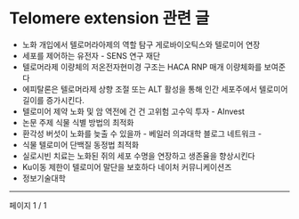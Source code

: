 # Telomere extension 관련 글

- 노화 개입에서 텔로머라아제의 역할 탐구 게로바이오틱스와 텔로미어 연장
- 세포를 제어하는 유전자 - SENS 연구 재단
- 텔로머라제 이량체의 저온전자현미경 구조는 HACA RNP 매개 이량체화를 보여준다
- 에피탈론은 텔로머라제 상향 조절 또는 ALT 활성을 통해 인간 세포주에서 텔로미어 길이를 증가시킨다.
- 텔로미어 제약 노화 및 암 역전에 건 건  고위험 고수익 투자 - AInvest
- 논문 주제 식물 식별 방법의 최적화
- 환각성 버섯이 노화를 늦출 수 있을까 - 베일러 의과대학 블로그 네트워크 -
- 식물 텔로미어 단백질 동정법 최적화
- 실로시빈 치료는 노화된 쥐의 세포 수명을 연장하고 생존율을 향상시킨다
- Ku이동 제한이 텔로미어 말단을 보호하다  네이처 커뮤니케이션즈
- 정보기술대학

---
페이지 1 / 1